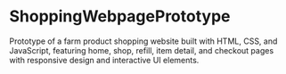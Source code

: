 # ShoppingWebpagePrototype
Prototype of a farm product shopping website built with HTML, CSS, and JavaScript, featuring home, shop, refill, item detail, and checkout pages with responsive design and interactive UI elements.
